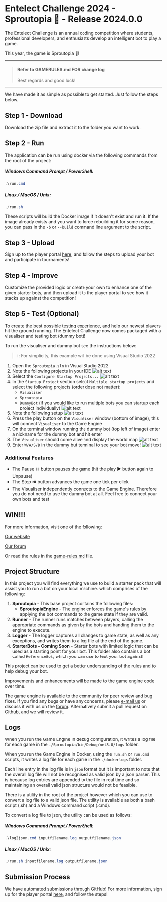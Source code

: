 # Entelect Challenge 2024 - Sproutopia 🌱 - Release 2024.0.0

The Entelect Challenge is an annual coding competition where students, professional developers, and enthusiasts develop an intelligent bot to play a game.

This year, the game is Sproutopia 🌱!

---


>#### Refer to GAMERULES.md FOR change log
>
> Best regards and good luck!

---

We have made it as simple as possible to get started. Just follow the steps below.

## Step 1 - Download
Download the zip file and extract it to the folder you want to work.

## Step 2 - Run
The application can be run using docker via the following commands from the root of the project:

##### Windows Command Prompt / PowerShell:
```powershell
.\run.cmd
```

##### Linux / MacOS / Unix:
```powershell
./run.sh
```

These scripts will build the Docker image if it doesn't exist and run it. If the image already exists and you want to force rebuilding it for some reason, you can pass in the `-b` or `--build` command line argument to the script.

## Step 3 - Upload
Sign up to the player portal [here](https://challenge.entelect.co.za/login), and follow the steps to upload your bot and participate in tournaments!

## Step 4 - Improve
Customize the provided logic or create your own to enhance one of the given starter bots, and then upload it to the player portal to see how it stacks up against the competition!

## Step 5 - Test (Optional)

 To create the best possible testing experience, and help our newest players hit the ground running.
 The Entelect Challenge now comes packaged with a visualiser and testing bot (dummy bot)!
 
 To run the visualiser and dummy bot see the instructions below:
> ℹ️: For simplicity, this example will be done using  Visual Studio 2022

1. Open the `Sproutopia.sln` in Visual Studio 2022
1. Note the following projects in your IDE
![alt text](Images/image-3.png)
1. Select the `Configure Startup Projects...`
![alt text](Images/image-8.png)
1. In the `Startup Project` section select `Multiple startup projects` and select the following projects (order dose not matter):
   * `Visualiser`
   * `Sproutopia`
   * `DummyBot` (if you would like to run multiple bots you can startup each project individually) 
![alt text](Images/image-1.png)   
1. Note the following setup
![alt text](Images/image-4.png)
1. Press the play button on the `Visualiser` window (bottom of image), this will connect `Visualiser` to the Game Engine
1. On the terminal window running the dummy bot (top left of image) enter a nickname for the dummy bot and hit enter
1. The `Visualiser` should come alive and display the world map
![alt text](Images/image-6.png)
1. Enter `W/A/S/D` in the dummy but terminal to see your bot move!
![alt text](Images/image-7.png)


### Additional Features
* The Pause ⏸️ button pauses the game (hit the play ▶️ button again to Unpause)
* The Step ⏯️ button advances the game one tick per click
* The Visualiser independently connects to the Game Engine. Therefore you do not need to use the dummy bot at all. Feel free to connect your own bots and test

## WIN!!!
For more information, visit one of the following:

[Our website](https://challenge.entelect.co.za)

[Our forum](https://forum.entelect.co.za)

Or read the rules in the [game-rules.md](./Sproutopia/GAMERULES.md) file.

## Project Structure

In this project you will find everything we use to build a starter pack that will assist you to run a bot on your local machine. which comprises of the following:

1. **Sproutopia** - This base project contains the following files:
    * **SproutopiaEngine** - The engine enforces the game's rules by applying the bot commands to the game state if they are valid.
2. **Runner** - The runner runs matches between players, calling the appropriate commands as given by the bots and handing them to the engine to execute.
3. **Logger** - The logger captures all changes to game state, as well as any exceptions, and writes them to a log file at the end of the game.
4. **StarterBots - Coming Soon** - Starter bots with limited logic that can be used as a starting point for your bot. This folder also contains a bot called `ReferenceBot`, which you can use to test your bot against!

This project can be used to get a better understanding of the rules and to help debug your bot.

Improvements and enhancements will be made to the game engine code over time.

The game engine is available to the community for peer review and bug fixes. If you find any bugs or have any concerns, please [e-mail us](mailto:challenge@entelect.co.za) or discuss it with us on the [forum](http://forum.entelect.co.za/). Alternatively submit a pull request on Github, and we will review it.

## Logs

When you run the Game Engine in debug configuration, it writes a log file for each game in the `./Sproutopia/bin/Debug/net8.0/logs` folder.

When you run the Game Engine in Docker, using the `run.sh` or `run.cmd` scripts, it writes a log file for each game in the `./dockerlogs` folder.

Each line entry in the log file is in `json` format but it is important to note that the overall log file will not be recognised as valid json by a json parser. This is because log entries are appended to the file in real time and so maintaining an overall valid json structure would not be feasible.

There is a utility in the root of the project however which you can use to convert a log file to a valid json file. The utility is available as both a bash script (.sh) and a Windows command script (.cmd).

To convert a log file to json, the utility can be used as follows:

##### Windows Command Prompt / PowerShell:
```powershell
.\log2json.cmd inputfilename.log outputfilename.json
```

##### Linux / MacOS / Unix:
```powershell
./run.sh inputfilename.log outputfilename.json
```

## Submission Process
We have automated submissions through GitHub!
For more information, sign up for the player portal [here](https://challenge.entelect.co.za/login), and follow the steps!